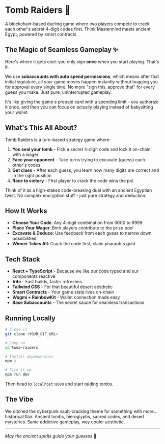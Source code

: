 # Tomb Raiders 🏺

A blockchain-based dueling game where two players compete to crack each other's secret 4-digit codes first. Think Mastermind meets ancient Egypt, powered by smart contracts.

## The Magic of Seamless Gameplay ✨

Here's where it gets cool: you only sign **once** when you start playing. That's it.

We use **subaccounts with auto spend permissions**, which means after that initial signature, all your game moves happen instantly without bugging you for approval every single time. No more "sign this, approve that" for every guess you make. Just pure, uninterrupted gameplay.

It's like giving the game a prepaid card with a spending limit - you authorize it once, and then you can focus on actually playing instead of babysitting your wallet.

## What's This All About?

Tomb Raiders is a turn-based strategy game where:

1. **You seal your tomb** - Pick a secret 4-digit code and lock it on-chain with a wager
2. **Face your opponent** - Take turns trying to excavate (guess) each other's codes
3. **Get clues** - After each guess, you learn how many digits are correct and in the right position
4. **Race to victory** - First player to crack the code wins the pot

Think of it as a high-stakes code-breaking duel with an ancient Egyptian twist. No complex encryption stuff - just pure strategy and deduction.

## How It Works

- **Choose Your Code**: Any 4-digit combination from 0000 to 9999
- **Place Your Wager**: Both players contribute to the prize pool
- **Excavate & Deduce**: Use feedback from each guess to narrow down possibilities
- **Winner Takes All**: Crack the code first, claim pharaoh's gold

## Tech Stack

- **React + TypeScript** - Because we like our code typed and our components reactive
- **Vite** - Fast builds, faster refreshes
- **Tailwind CSS** - For that beautiful desert aesthetic
- **Smart Contracts** - Your game state lives on-chain
- **Wagmi + RainbowKit** - Wallet connection made easy
- **Base Subaccounts** - The secret sauce for seamless transactions

## Running Locally

```sh
# Clone it
git clone <YOUR_GIT_URL>

# Jump in
cd tomb-raiders

# Install dependencies
npm i

# Fire it up
npm run dev
```

Then head to `localhost:8080` and start raiding tombs.

## The Vibe

We ditched the cyberpunk vault-cracking theme for something with more... historical flair. Ancient tombs, hieroglyphs, sacred codes, and desert mysteries. Same addictive gameplay, way cooler aesthetic.

---

*May the ancient spirits guide your guesses* 🔮
